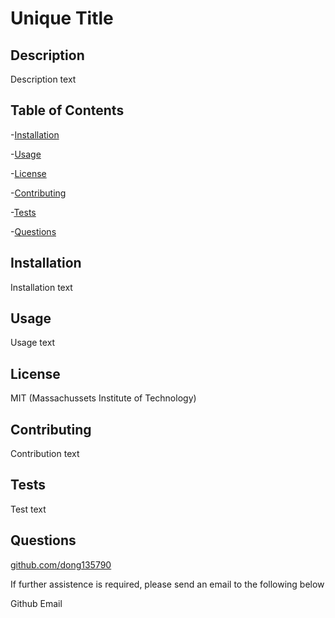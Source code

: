 # Unique Title
## Description
Description text

## Table of Contents
-[Installation](#installation)

-[Usage](#usage)

-[License](#license)

-[Contributing](#contributing)

-[Tests](#tests)

-[Questions](#questions)

## Installation
Installation text

## Usage
Usage text

## License
MIT (Massachussets Institute of Technology)

## Contributing
Contribution text

## Tests
Test text

## Questions
[github.com/dong135790](https://github.com/dong135790)

If further assistence is required, please send an email to the following below

Github Email
